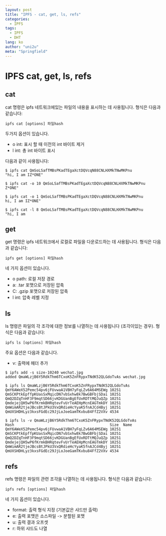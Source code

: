 ```yaml
---
layout: post
title: "IPFS - cat, get, ls, refs"
categories:
  - IPFS
tags:
  - IPFS
  - DHT
lang: ko
author: "uni2u"
meta: "Springfield"
---
```


# IPFS cat, get, ls, refs


## cat

cat 명령은 ipfs 네트워크에있는 파일의 내용을 표시하는 데 사용됩니다. 형식은 다음과 같습니다:

```
ipfs cat [options] 파일hash
```

두가지 옵션이 있습니다.

- o int: 표시 할 때 이전의 int 바이트 제거
- l int: 총 int 바이트 표시

다음과 같이 사용됩니다:

```
$ ipfs cat QmSoLSafTMBsPKadTEgaXctDQVcqN88CNLHXMkTNwMKPnu
"hi, I am IZ*ONE"

$ ipfs cat -o 10 QmSoLSafTMBsPKadTEgaXctDQVcqN88CNLHXMkTNwMKPnu
Z*ONE"

$ ipfs cat -o 1 QmSoLSafTMBsPKadTEgaXctDQVcqN88CNLHXMkTNwMKPnu
hi, I am IZ*ONE"

$ ipfs cat -l 8 QmSoLSafTMBsPKadTEgaXctDQVcqN88CNLHXMkTNwMKPnu
"hi, I am
```

## get

get 명령은 ipfs 네트워크에서 로컬로 파일을 다운로드하는 데 사용됩니다. 형식은 다음과 같습니다:

```
ipfs get [options] 파일hash
```

네 가지 옵션이 있습니다.

- o path: 로컬 저장 경로
- a: .tar 포맷으로 저장된 압축
- C: .gzip 포맷으로 저장된 압축
- l int: 압축 레벨 지정

## ls

ls 명령은 파일의 각 조각에 대한 정보를 나열하는 데 사용됩니다 (조각이있는 경우). 형식은 다음과 같습니다:

```
ipfs ls [options] 파일hash
```

주요 옵션은 다음과 같습니다.

- v: 출력에 헤더 추가

```
$ ipfs add -s size-10240 wechat.jpg
added QmaWLzjB6Y5RdkThm6TCxoK5ZnFRypxTNdK52QLGdoTvAs wechat.jpg

$ ipfs ls QmaWLzjB6Y5RdkThm6TCxoK5ZnFRypxTNdK52QLGdoTvAs
QmY6AWeX52Pemc54pv6jFUvwaA1VBH7yFqLZv6A64MSEWg 10251
QmSCKPtkEpffpKUasSxMqicDN7vbSxhw8k7BwGBFbjSDai 10251
QmQ2DZqTnHF3F9mqtSD66jvKDGUanBgEfUxRDTtMQJuQZp 10251
QmdejejQH5wP6fKrmkBHRqtevFvUrTeAEHpMcnEAGTmkDY 10251
QmWimAR2tjeJBcsBtJPkU3VxQRdieHcYyaK5fnAJCd4Byj 10251
QmUXSHDHLyz3kxsFGdEc29JjLoJoeGamTKvbu84FfZ2VXv 4534

$ ipfs ls -v QmaWLzjB6Y5RdkThm6TCxoK5ZnFRypxTNdK52QLGdoTvAs
Hash                                           Size  Name
QmY6AWeX52Pemc54pv6jFUvwaA1VBH7yFqLZv6A64MSEWg 10251
QmSCKPtkEpffpKUasSxMqicDN7vbSxhw8k7BwGBFbjSDai 10251
QmQ2DZqTnHF3F9mqtSD66jvKDGUanBgEfUxRDTtMQJuQZp 10251
QmdejejQH5wP6fKrmkBHRqtevFvUrTeAEHpMcnEAGTmkDY 10251
QmWimAR2tjeJBcsBtJPkU3VxQRdieHcYyaK5fnAJCd4Byj 10251
QmUXSHDHLyz3kxsFGdEc29JjLoJoeGamTKvbu84FfZ2VXv 4534
```

## refs

refs 명령은 파일의 관련 조각을 나열하는 데 사용됩니다. 형식은 다음과 같습니다:

```
ipfs refs [options] 파일hash
```

네 가지 옵션이 있습니다.

- format: 출력 형식 지정 (기본값은 샤드만 출력)
- e: 출력 포맷은 소스파일 -> 분할된 포맷
- u: 출력 결과 오프셋
- r: 하위 샤드도 나열
